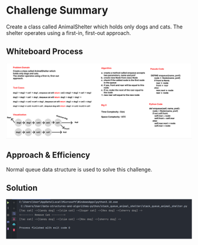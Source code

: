 # Challenge Summary
Create a class called AnimalShelter which holds only dogs and cats.
The shelter operates using a first-in, first-out approach.

## Whiteboard Process
![stack_queue_animal_shelter](stack_queue_animal_shelter.png)

## Approach & Efficiency
Normal queue data structure is used to solve this challenge.

## Solution
![Remove Cat](Remove%20Cat.png)




